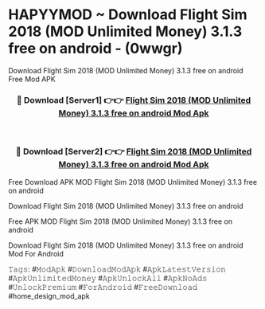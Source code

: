 # HAPYYMOD ~ Download Flight Sim 2018 (MOD Unlimited Money) 3.1.3 free on android - (0wwgr)
Download Flight Sim 2018 (MOD Unlimited Money) 3.1.3 free on android Free Mod APK

<div align="center">
<h3>🔴 Download [Server1] 👉👉 <a href="https://apk-comot.site?title=Flight_Sim_2018_(MOD_Unlimited_Money)_3.1.3_free_on_android">Flight Sim 2018 (MOD Unlimited Money) 3.1.3 free on android Mod Apk</a></h3><br>

<h3>🔴 Download [Server2] 👉👉 <a href="https://apk-comot.site?title=Flight_Sim_2018_(MOD_Unlimited_Money)_3.1.3_free_on_android">Flight Sim 2018 (MOD Unlimited Money) 3.1.3 free on android Mod Apk</a></h3>
</div>


Free Download APK MOD Flight Sim 2018 (MOD Unlimited Money) 3.1.3 free on android

Download Flight Sim 2018 (MOD Unlimited Money) 3.1.3 free on android 

Free APK MOD Flight Sim 2018 (MOD Unlimited Money) 3.1.3 free on android 

Download Flight Sim 2018 (MOD Unlimited Money) 3.1.3 free on android Mod For Android

𝚃𝚊𝚐𝚜: #𝙼𝚘𝚍𝙰𝚙𝚔 #𝙳𝚘𝚠𝚗𝚕𝚘𝚊𝚍𝙼𝚘𝚍𝙰𝚙𝚔 #𝙰𝚙𝚔𝙻𝚊𝚝𝚎𝚜𝚝𝚅𝚎𝚛𝚜𝚒𝚘𝚗 #𝙰𝚙𝚔𝚄𝚗𝚕𝚒𝚖𝚒𝚝𝚎𝚍𝙼𝚘𝚗𝚎𝚢 #𝙰𝚙𝚔𝚄𝚗𝚕𝚘𝚌𝚔𝙰𝚕𝚕 #𝙰𝚙𝚔𝙽𝚘𝙰𝚍𝚜 #𝚄𝚗𝚕𝚘𝚌𝚔𝙿𝚛𝚎𝚖𝚒𝚞𝚖 #𝙵𝚘𝚛𝙰𝚗𝚍𝚛𝚘𝚒𝚍 #𝙵𝚛𝚎𝚎𝙳𝚘𝚠𝚗𝚕𝚘𝚊𝚍 #home_design_mod_apk